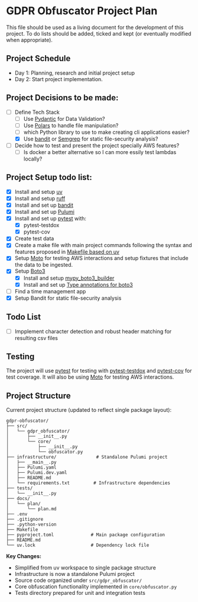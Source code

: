 # GDPR Obfuscator Project Plan

This file should be used as a living document for the development of this project. To do lists should be added, ticked and kept (or eventually modified when appropriate).

## Project Schedule

- Day 1: Planning, research and initial project setup
- Day 2: Start project implementation.

## Project Decisions to be made:

- [ ] Define Tech Stack
  - [ ] Use [Pydantic](https://docs.pydantic.dev/latest/) for Data Validation?
  - [ ] Use [Polars](https://pola.rs) to handle file manipulation?
  - [ ] which Python library to use to make creating cli applications easier?
  - [x] Use [bandit](https://bandit.readthedocs.io/en/latest/index.html) or [Semgrep](https://semgrep.dev) for static file-security analysis?
- [ ] Decide how to test and present the project specially AWS features?
  - [ ] Is docker a better alternative so I can more essily test lambdas locally?

## Project Setup todo list:

- [x] Install and setup [uv](https://docs.astral.sh/uv/)
- [x] Install and setup [ruff](https://docs.astral.sh/ruff/)
- [x] Install and set up [bandit](https://bandit.readthedocs.io/en/latest/index.html)
- [x] Install and set up [Pulumi](https://www.pulumi.com/product/infrastructure-as-code/)
- [x] Install and set up [pytest](https://docs.pytest.org/en/stable/) with:
  - [x] pytest-testdox
  - [x] pytest-cov
- [x] Create test data
- [x] Create a make file with main project commands following the syntax and features proposed in [Makefile based on uv](https://mmngreco.dev/posts/uv-makefile/)
- [x] Setup [Moto](https://docs.getmoto.org/en/latest/docs/getting_started.html) for testing AWS interactions and setup fixtures that include the data to be ingested.
- [x] Setup [Boto3](https://boto3.amazonaws.com/v1/documentation/api/latest/index.html)
  - [x] Install and setup [mypy_boto3_builder](https://youtype.github.io/mypy_boto3_builder/)
  - [x] Install and set up [Type annotations for boto3](https://youtype.github.io/types_boto3_docs/)
- [ ] Find a time management app
- [x] Setup Bandit for static file-security analysis

## Todo List
- [ ] Impplement character detection and robust header matching for resulting csv files

## Testing

The project will use [pytest](https://docs.pytest.org/en/stable/) for testing with [pytest-testdox](https://pypi.org/project/pytest-testdox/) and [pytest-cov](https://pypi.org/project/pytest-cov/) for test coverage. It will also be using [Moto](https://docs.getmoto.org/en/latest/docs/getting_started.html) for testing AWS interactions.

## Project Structure

Current project structure (updated to reflect single package layout):

```
gdpr-obfuscator/
├── src/
│   └── gdpr_obfuscator/
│       ├── __init__.py
│       └── core/
│           ├── __init__.py
│           └── obfuscator.py
├── infrastructure/               # Standalone Pulumi project
│   ├── __main__.py
│   ├── Pulumi.yaml
│   ├── Pulumi.dev.yaml
│   ├── README.md
│   └── requirements.txt         # Infrastructure dependencies
├── tests/
│   └── __init__.py
├── docs/
│   └── plan/
│       └── plan.md
├── .env
├── .gitignore
├── .python-version
├── Makefile
├── pyproject.toml              # Main package configuration
├── README.md
└── uv.lock                     # Dependency lock file
```

**Key Changes:**

- Simplified from uv workspace to single package structure
- Infrastructure is now a standalone Pulumi project
- Source code organized under `src/gdpr_obfuscator/`
- Core obfuscation functionality implemented in `core/obfuscator.py`
- Tests directory prepared for unit and integration tests
